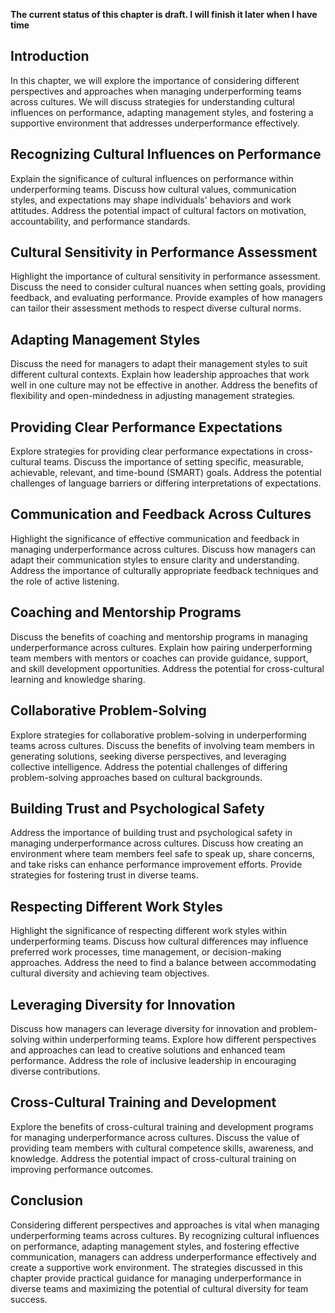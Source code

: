 **The current status of this chapter is draft. I will finish it later when I have time**

Introduction
------------

In this chapter, we will explore the importance of considering different perspectives and approaches when managing underperforming teams across cultures. We will discuss strategies for understanding cultural influences on performance, adapting management styles, and fostering a supportive environment that addresses underperformance effectively.

Recognizing Cultural Influences on Performance
----------------------------------------------

Explain the significance of cultural influences on performance within underperforming teams. Discuss how cultural values, communication styles, and expectations may shape individuals' behaviors and work attitudes. Address the potential impact of cultural factors on motivation, accountability, and performance standards.

Cultural Sensitivity in Performance Assessment
----------------------------------------------

Highlight the importance of cultural sensitivity in performance assessment. Discuss the need to consider cultural nuances when setting goals, providing feedback, and evaluating performance. Provide examples of how managers can tailor their assessment methods to respect diverse cultural norms.

Adapting Management Styles
--------------------------

Discuss the need for managers to adapt their management styles to suit different cultural contexts. Explain how leadership approaches that work well in one culture may not be effective in another. Address the benefits of flexibility and open-mindedness in adjusting management strategies.

Providing Clear Performance Expectations
----------------------------------------

Explore strategies for providing clear performance expectations in cross-cultural teams. Discuss the importance of setting specific, measurable, achievable, relevant, and time-bound (SMART) goals. Address the potential challenges of language barriers or differing interpretations of expectations.

Communication and Feedback Across Cultures
------------------------------------------

Highlight the significance of effective communication and feedback in managing underperformance across cultures. Discuss how managers can adapt their communication styles to ensure clarity and understanding. Address the importance of culturally appropriate feedback techniques and the role of active listening.

Coaching and Mentorship Programs
--------------------------------

Discuss the benefits of coaching and mentorship programs in managing underperformance across cultures. Explain how pairing underperforming team members with mentors or coaches can provide guidance, support, and skill development opportunities. Address the potential for cross-cultural learning and knowledge sharing.

Collaborative Problem-Solving
-----------------------------

Explore strategies for collaborative problem-solving in underperforming teams across cultures. Discuss the benefits of involving team members in generating solutions, seeking diverse perspectives, and leveraging collective intelligence. Address the potential challenges of differing problem-solving approaches based on cultural backgrounds.

Building Trust and Psychological Safety
---------------------------------------

Address the importance of building trust and psychological safety in managing underperformance across cultures. Discuss how creating an environment where team members feel safe to speak up, share concerns, and take risks can enhance performance improvement efforts. Provide strategies for fostering trust in diverse teams.

Respecting Different Work Styles
--------------------------------

Highlight the significance of respecting different work styles within underperforming teams. Discuss how cultural differences may influence preferred work processes, time management, or decision-making approaches. Address the need to find a balance between accommodating cultural diversity and achieving team objectives.

Leveraging Diversity for Innovation
-----------------------------------

Discuss how managers can leverage diversity for innovation and problem-solving within underperforming teams. Explore how different perspectives and approaches can lead to creative solutions and enhanced team performance. Address the role of inclusive leadership in encouraging diverse contributions.

Cross-Cultural Training and Development
---------------------------------------

Explore the benefits of cross-cultural training and development programs for managing underperformance across cultures. Discuss the value of providing team members with cultural competence skills, awareness, and knowledge. Address the potential impact of cross-cultural training on improving performance outcomes.

Conclusion
----------

Considering different perspectives and approaches is vital when managing underperforming teams across cultures. By recognizing cultural influences on performance, adapting management styles, and fostering effective communication, managers can address underperformance effectively and create a supportive work environment. The strategies discussed in this chapter provide practical guidance for managing underperformance in diverse teams and maximizing the potential of cultural diversity for team success.
